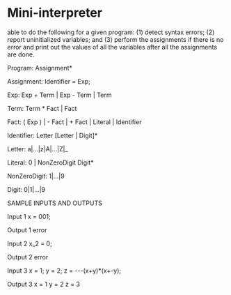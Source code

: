 # Mini-interpreter
able to do the following for a given program: 
  (1) detect syntax errors; 
  (2) report uninitialized variables; and 
  (3) perform the assignments if there is no error and print out the values of all the variables after all the assignments are done.
  
Program:
	Assignment*

Assignment:
	Identifier = Exp;

Exp: 
	Exp + Term | Exp - Term | Term

Term:
	Term * Fact  | Fact

Fact:
	( Exp ) | - Fact | + Fact | Literal | Identifier

Identifier:
     	Letter [Letter | Digit]*

Letter:
	a|...|z|A|...|Z|_

Literal:
	0 | NonZeroDigit Digit*
		
NonZeroDigit:
	1|...|9

Digit:
	0|1|...|9
  

SAMPLE INPUTS AND OUTPUTS

Input 1
x = 001;

Output 1
error

Input 2
x_2 = 0;

Output 2
error

Input 3
x = 1;
y = 2;
z = ---(x+y)*(x+-y);

Output 3
x = 1
y = 2
z = 3
